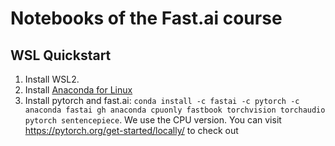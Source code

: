 # Notebooks of the Fast.ai course

## WSL Quickstart

1. Install WSL2.
1. Install [Anaconda for Linux](https://www.anaconda.com/products/individual#linux)
1. Install pytorch and fast.ai: `conda install -c fastai -c pytorch -c anaconda fastai gh anaconda cpuonly fastbook torchvision torchaudio pytorch sentencepiece`. We use the CPU version. You can visit https://pytorch.org/get-started/locally/ to check out
